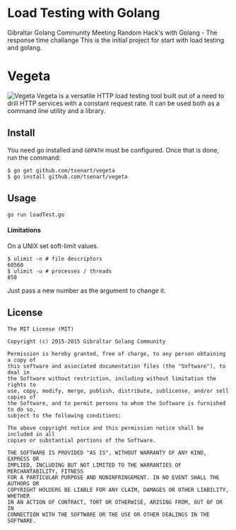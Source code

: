 # Load Testing with Golang
Gibraltar Golang Community Meeting Random Hack's with Golang - The response time challange
This is the initial project for start with load testing and golang.

# Vegeta
![Vegeta](http://fc09.deviantart.net/fs49/i/2009/198/c/c/ssj2_vegeta_by_trunks24.jpg)
Vegeta is a versatile HTTP load testing tool built out of a need to drill
HTTP services with a constant request rate.
It can be used both as a command line utility and a library.

## Install
You need go installed and `GOPATH` must be configured. Once that is done, run the
command:
```shell
$ go get github.com/tsenart/vegeta
$ go install github.com/tsenart/vegeta
```

## Usage
```shell
go run loadTest.go
```

#### Limitations
On a UNIX set soft-limit values.
```shell
$ ulimit -n # file descriptors
60560
$ ulimit -u # processes / threads
850
```
Just pass a new number as the argument to change it.




## License
```
The MIT License (MIT)

Copyright (c) 2015-2015 Gibraltar Golang Community

Permission is hereby granted, free of charge, to any person obtaining a copy of
this software and associated documentation files (the "Software"), to deal in
the Software without restriction, including without limitation the rights to
use, copy, modify, merge, publish, distribute, sublicense, and/or sell copies of
the Software, and to permit persons to whom the Software is furnished to do so,
subject to the following conditions:

The above copyright notice and this permission notice shall be included in all
copies or substantial portions of the Software.

THE SOFTWARE IS PROVIDED "AS IS", WITHOUT WARRANTY OF ANY KIND, EXPRESS OR
IMPLIED, INCLUDING BUT NOT LIMITED TO THE WARRANTIES OF MERCHANTABILITY, FITNESS
FOR A PARTICULAR PURPOSE AND NONINFRINGEMENT. IN NO EVENT SHALL THE AUTHORS OR
COPYRIGHT HOLDERS BE LIABLE FOR ANY CLAIM, DAMAGES OR OTHER LIABILITY, WHETHER
IN AN ACTION OF CONTRACT, TORT OR OTHERWISE, ARISING FROM, OUT OF OR IN
CONNECTION WITH THE SOFTWARE OR THE USE OR OTHER DEALINGS IN THE SOFTWARE.
```
